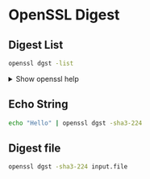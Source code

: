 # OpenSSL Digest

## Digest List

```bash
openssl dgst -list
```

<details><summary>Show openssl help</summary>
<p>

```bash
Supported digests:
-blake2b512                -blake2s256                -md4
-md5                       -md5-sha1                  -mdc2
-ripemd                    -ripemd160                 -rmd160
-sha1                      -sha224                    -sha256
-sha3-224                  -sha3-256                  -sha3-384
-sha3-512                  -sha384                    -sha512
-sha512-224                -sha512-256                -shake128
-shake256                  -sm3                       -ssl3-md5
-ssl3-sha1                 -whirlpool
```

</p>
</details>


## Echo String

```bash
echo "Hello" | openssl dgst -sha3-224
```

## Digest file

```bash
openssl dgst -sha3-224 input.file
```
